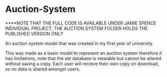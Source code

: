 # Auction-System
****NOTE THAT THE FULL CODE IS AVAILABLE UNDER JAMIE SPENCE INDIVIDUAL PROJECT, THE AUCTION SYSTEM FOLDER HOLDS THE PUBLISHED VERSION ONLY


An auction system model that was created in my first year of university.

This was made as a basic model to represent an auction system therefore it has limitations, note that the set database is viewable but cannot be altered without saving a copy. Each user will recieve their own copy on download, so no data is shared amongst users.

